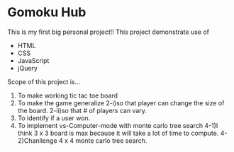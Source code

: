 # Gomoku Hub

This is my first big personal project!!
This project demonstrate use of
<ul>
<li>HTML</li>
<li>CSS</li>
<li>JavaScript</li>
<li>jQuery</li>
</ul>

Scope of this project is...
1) To make working tic tac toe board 
2) To make the game generalize
      2-i)so that player can change the size of the board.
      2-ii)so that # of players can vary.
3) To identify if a user won.
4) To implement vs-Computer-mode with monte carlo tree search
4-1)I think 3 x 3 board is max because it will take a lot of time to compute.
4-2)Chanllenge 4 x 4 monte carlo tree search.
